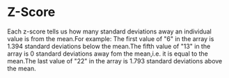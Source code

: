 # Z-Score
Each z-score tells us how many standard deviations away an individual value is from the mean.For example: The first value of "6" in the array is 1.394 standard deviations below the mean.The fifth value of "13" in the array is 0 standard deviations away fom the mean,i.e. it is equal to the mean.The last value of "22" in the array is 1.793 standard deviations above the mean.
